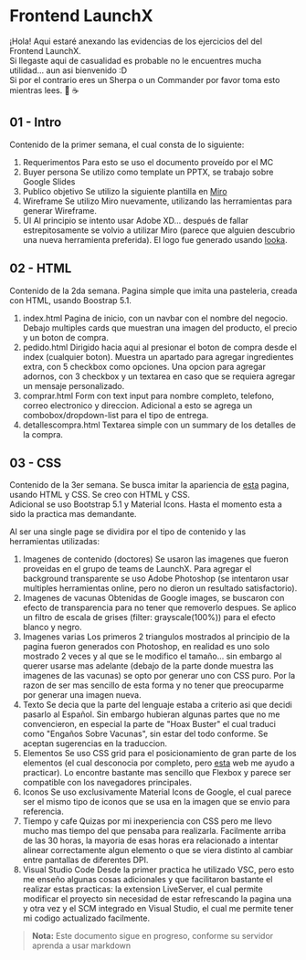 # Frontend LaunchX
¡Hola! Aqui estaré anexando las evidencias de los ejercicios del del Frontend LaunchX.   
Si llegaste aqui de casualidad es probable no le encuentres mucha utilidad... aun asi bienvenido :D  
Si por el contrario eres un Sherpa o un Commander por favor toma esto mientras lees. 🍪 ☕

## 01 - Intro
Contenido de la primer semana, el cual consta de lo siguiente:

1. Requerimentos
Para esto se uso el documento proveído por el MC
2. Buyer persona
Se utilizo como template un PPTX, se trabajo sobre Google Slides
3. Publico objetivo
Se utilizo la siguiente plantilla en [Miro](https://miro.com/es/plantillas/publico-objetivo/)
4. Wireframe
Se utilizo Miro nuevamente, utilizando las herramientas para generar Wireframe.
5. UI
Al principio se intento usar Adobe XD... después de fallar estrepitosamente se volvio a utilizar Miro (parece que alguien descubrio una nueva herramienta preferida). El logo fue generado usando [looka](https://looka.com/logo-maker/).

## 02 - HTML
Contenido de la 2da semana. Pagina simple que imita una pasteleria, creada con HTML, usando Boostrap 5.1.

1. index.html
Pagina de inicio, con un navbar con el nombre del negocio. Debajo multiples cards que muestran una imagen del producto, el precio y un boton de compra.
2. pedido.html
Dirigido hacia aqui al presionar el boton de compra desde el index (cualquier boton). Muestra un apartado para agregar ingredientes extra, con 5 checkbox como opciones. Una opcion para agregar adornos, con 3 checkbox y un textarea en caso que se requiera agregar un mensaje personalizado.
3. comprar.html
Form con text input para nombre completo, telefono, correo electronico y direccion. Adicional a esto se agrega un combobox/dropdown-list para el tipo de entrega.
4. detallescompra.html
Textarea simple con un summary de los detalles de la compra.

## 03 - CSS
Contenido de la 3er semana. Se busca imitar la apariencia de [esta](https://raw.githubusercontent.com/LaunchX-InnovaccionVirtual/FrontEnd-Mision/main/03%20-%20CSS/practica/landingVacunaci%C3%B3n.png) pagina, usando HTML y CSS. Se creo con HTML y CSS.  
 Adicional se uso Bootstrap 5.1 y Material Icons. Hasta el momento esta a sido la practica mas demandante.  

Al ser una single page se dividira por el tipo de contenido y las herramientas utilizadas:  

1. Imagenes de contenido (doctores)
Se usaron las imagenes que fueron proveidas en el grupo de teams de LaunchX. Para agregar el background transparente se uso Adobe Photoshop (se intentaron usar multiples herramientas online, pero no dieron un resultado satisfactorio).
2. Imagenes de vacunas
Obtenidas de Google images, se buscaron con efecto de transparencia para no tener que removerlo despues. Se aplico un filtro de escala de grises (filter: grayscale(100%)) para el efecto blanco y negro.
3. Imagenes varias
Los primeros 2 triangulos mostrados al principio de la pagina fueron generados con Photoshop, en realidad es uno solo mostrado 2 veces y al que se le modifico el tamaño... sin embargo al querer usarse mas adelante (debajo de la parte donde muestra las imagenes de las vacunas) se opto por generar uno con CSS puro. Por la razon de ser mas sencillo de esta forma y no tener que preocuparme por generar una imagen nueva.
4. Texto
Se decia que la parte del lenguaje estaba a criterio asi que decidi pasarlo al Español. Sin embargo hubieran algunas partes que no me convencieron, en especial la parte de "Hoax Buster" el cual traduci como "Engaños Sobre Vacunas", sin estar del todo conforme. Se aceptan sugerencias en la traduccion.
5. Elementos
Se uso CSS grid para el posicionamiento de gran parte de los elementos (el cual desconocia por completo, pero [esta](https://cssgridgarden.com/) web me ayudo a practicar). Lo encontre bastante mas sencillo que Flexbox y parece ser compatible con los navegadores principales.
6. Iconos
Se uso exclusivamente Material Icons de Google, el cual parece ser el mismo tipo de iconos que se usa en la imagen que se envio para referencia.
7. Tiempo y cafe
Quizas por mi inexperiencia con CSS pero me llevo mucho mas tiempo del que pensaba para realizarla. Facilmente arriba de las 30 horas, la mayoria de esas horas era relacionado a intentar alinear correctamente algun elemento o que se viera distinto al cambiar entre pantallas de diferentes DPI.
8. Visual Studio Code
Desde la primer practica he utilizado VSC, pero esto me enseño algunas cosas adicionales y que facilitaron bastante el realizar estas practicas: la extension LiveServer, el cual permite modificar el proyecto sin necesidad de estar refrescando la pagina una y otra vez y el SCM integrado en Visual Studio, el cual me permite tener mi codigo actualizado facilmente.

> **Nota:** Este documento sigue en progreso, conforme su servidor aprenda a usar markdown